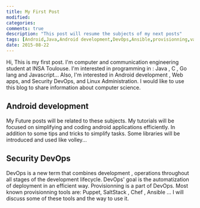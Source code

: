 ```yaml
---
title: My First Post
modified:
categories:
comments: true
description: "This post will resume the subjects of my next posts"
tags: [Android,Java,Android development,DevOps,Ansible,provisionning,vagrant]
date: 2015-08-22
---
```

Hi, This is my first post.
I'm computer and communication engineering student at INSA Toulouse.
I'm interested in programming in : Java , C , Go lang and Javascript...
Also, I'm interested in Android development , Web apps, and Security DevOps, and Linux Administration.
I would like to use this blog to share information about  computer science.

## Android development
My Future posts will be related to these subjects.
My tutorials will be focused on simplifying and coding android applications efficiently.
In addition to some tips and tricks to simplify tasks.
Some libraries will be introduced and used like volley...

## Security DevOps
DevOps is a new term that combines development , operations throughout all stages of the development lifecycle.
DevOps' goal is the automatization of deployment in an efficient way.
Provisionning is a part of DevOps. Most known provisionning tools are: Puppet, SaltStack , Chef , Ansible ...
I will discuss some of these tools and the way to use it.
